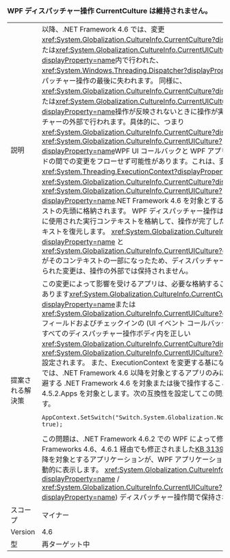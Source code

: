 ### <a name="currentculture-is-not-preserved-across-wpf-dispatcher-operations"></a>WPF ディスパッチャー操作 CurrentCulture は維持されません。

|   |   |
|---|---|
|説明|以降、.NET Framework 4.6 では、変更<xref:System.Globalization.CultureInfo.CurrentCulture?displayProperty=name>または<xref:System.Globalization.CultureInfo.CurrentUICulture?displayProperty=name>内で行われた、<xref:System.Windows.Threading.Dispatcher?displayProperty=name>そのディスパッチャー操作の最後に失われます。 同様に、<xref:System.Globalization.CultureInfo.CurrentCulture?displayProperty=name>または<xref:System.Globalization.CultureInfo.CurrentUICulture?displayProperty=name>操作が反映されないときに操作が実行される、ディスパッチャーの外部で行われます。具体的に、つまり<xref:System.Globalization.CultureInfo.CurrentCulture?displayProperty=name>と<xref:System.Globalization.CultureInfo.CurrentUICulture?displayProperty=name>WPF UI コールバックと WPF アプリケーションの他のコードの間での変更をフローせず可能性があります。これは、変更されたため、<xref:System.Threading.ExecutionContext?displayProperty=name>原因となった<xref:System.Globalization.CultureInfo.CurrentCulture?displayProperty=name>と<xref:System.Globalization.CultureInfo.CurrentUICulture?displayProperty=name>.NET Framework 4.6 を対象とするアプリの実行コンテキストの先頭に格納されます。 WPF ディスパッチャー操作は、操作を開始するために使用された実行コンテキストを格納して、操作が完了したときに、以前のコンテキストを復元します。 <xref:System.Globalization.CultureInfo.CurrentCulture?displayProperty=name> と <xref:System.Globalization.CultureInfo.CurrentUICulture?displayProperty=name> がそのコンテキストの一部になったため、ディスパッチャー操作内でそれらに加えられた変更は、操作の外部では保持されません。|
|提案される解決策|この変更によって影響を受けるアプリは、必要な格納することを回避する可能性があります<xref:System.Globalization.CultureInfo.CurrentCulture?displayProperty=name>または<xref:System.Globalization.CultureInfo.CurrentUICulture?displayProperty=name>フィールドおよびチェックインの (UI イベント コールバック ハンドラーを含む) のすべてのディスパッチャー操作ボディ内を正しい<xref:System.Globalization.CultureInfo.CurrentCulture?displayProperty=name>と<xref:System.Globalization.CultureInfo.CurrentUICulture?displayProperty=name>設定されます。 また、ExecutionContext を変更する基になるためこの WPF 変更では、.NET Framework 4.6 以降を対象とするアプリのみに影響、この区切りを回避する .NET Framework 4.6 を対象または後で操作することも .NET Framework 4.5.2.Apps を対象とします。次の互換性を設定してこの問題を回避が切り替わります。<pre><code>AppContext.SetSwitch(&quot;Switch.System.Globalization.NoAsyncCurrentCulture&quot;, true);&#13;&#10;</code></pre>この問題は、.NET Framework 4.6.2 での WPF によって修正されました。 .NET Frameworks 4.6、4.6.1 経由でも修正されました[KB 3139549](https://support.microsoft.com/kb/3139549)です。 .NET 4.6 以降を対象とするアプリケーションが、WPF アプリケーションで、右側の動作を自動的に表示します。 <xref:System.Globalization.CultureInfo.CurrentCulture?displayProperty=name> / <xref:System.Globalization.CultureInfo.CurrentUICulture?displayProperty=name>) ディスパッチャー操作間で保持されます。|
|スコープ|マイナー|
|Version|4.6|
|型|再ターゲット中|

